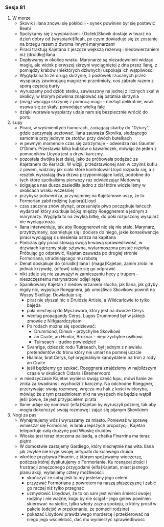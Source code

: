### Sesja 81
1. W morze
    - Skovik i Ilana znowu się pokłócili - synek powinien był się postawić Reahi
    - Spotykamy się z wyspiarzami. {Osiłek}Skovik dostaje w twarz na dzień dobry od {wyspiarki}Reah, po czym dowiaduje się że zostanie na brzegu razem z dwoma innymi marynarzami
    - Piraci traktują Kajetana z jeszcze większą rezerwą i niedowierzaniem niż {druidkę}Ilana
    - Dopływamy w okolicę wraku. Marynarze są niezadowoleni widząc magię, ale widok pierwszej skrzyni wyciągniętej z dna przez Ilanę, z pomiędzy krabów (niektórych dziwnych) uspokaja ich wątpliwości
    - Wygląda na to że drugą skrzynię, z pósłówek rzucanych przez wyspiarzy zawierającą magiczne przedmioty, coś zabrało razem z sporą częścią burty
    - wyruszamy pod dziób statku, zawieszony na jednej z licznych skał w okolicy, w którym powinna znajdować się ostatnia skrzynia
    - {mag} wyciąga skrzynię z pomocą magii - niezbyt delikatnie, wrak osuwa się ze skały, powodując wielką falę
    - dzięki wprawie wyspiarzy udaje nam się bezpiecznie wrócić do portu
2. Łupy
    - Piraci, w wyśmienitych humorach, zaciągają skarby do "Dziury", gdzie zaczynają ucztować. Ilana zauważa Skovika, siedzącego samotnie przy jednym ze stołów, przy dwóch butelkach
    - w pewnym momencie czas się zatrzymuje - odwiedza nas Gaunter O'Dimm. Przestawia kilka kubków o kawałeczek, mówiąc że jeden z pomocników Lloyda jest u drzwi karczmy.
    - pozostała dwójka jest dalej, jako że próbowała podążać za Kajetanem do Kerrack. W wizjii, przedstawionej nam w czyimś kuflu z piwem, widzimy jak ciało które kontrolował Lloyd rozpada się, a z resztek wyrastają dwa drzwa przypominające ludzi, podobne do tych które spotkaliśmy pierwszy raz odwiedzając Medowną
    - ścigająca nas dusza zasiedliła jedno z ciał które widzieliśmy w okolicach wraku wcześniej
    - przybysz potwierdza, przynajmniej na Kajetanowe uszy, że to Formorian zabił rodzinę {upiora}Lloyd
    - czas zaczyna znów płynąć, przesunięte piwo początkuje łańcuch wydarzeń który skutkuje bójką między Roeggnerem a jednym z marynarzy. Wygląda to na zwykłą bitkę, do póki rozjuszony wyspiarz nie wyciąga noża.
    - Ilana interweniuje, tak aby Roeggnerowi nic się nie stało. Marynarz, przytrzymany, opamiętuje się i dociera do niego, jakie konsekwencje piraci wyciągają z uniesienia ostrza na kapitana
    - Podczas gdy piraci stosują swoją krwawą sprawiedliwość, w drzwiach karczmy staje sztywna, wytarmoszona postać niziołka. Próbując go odprawić, Kajetan zauważa po drugiej stronie Formoriana, utrudniającego mu robotę
    - Denat doskakuje do {druidki}Ilana i {maga}Kajetan, zanim zrobi im jednak krzywdę, {elfowi} udaje się go odprawić
    - nikt zdaje się nie zauważył w zamieszaniu hecy z trupem - nieszczęsnemu marynarzowi odjęli rękę
    - Spanikowany Kajetan z niedowierzaniem słucha, jak Ilana, jak gdyby nigdy nic, wypytuje Roeggnera, jak umożliwić Skovikowi powrót na Wyspy Skellige. Dowiaduje się:
        - pirat nie słyszał nic o Druidzie Artisie, a Wildcarlowie to tylko bajęda
        - pała niechęcią do Myszowora, który jest na dworze Cerys
        - według propagandy Cerys, Lugos Drummond był w jakiejś zmowie z Nilfgaardczykami
        - Po rodach można się spodziewać:
            - Drummond, Dimun - przychylne Skovikowi
            - an Craite, an Hindar, Brokvar - nieprzychylne osiłkowi
            - Tuirseach  - trudno powiedzieć
        - Svanrige, dziedzic rodu Tuirseach, był jednym z niewielu pretendentów do tronu który nie umarł na pomnej uczcie
        - Hialmar, brat Cerys, był oryginalnym kandydatem na tron z rody an Craite
        - jeśli będziemy go szukać, Roeggnera znajdziemy w najbliższym czasie w okolicach Cidaris i Bremervoord
    - w miedzyczasie Kajetan wybiera swoją część łupu, mówi Ilanie że znika za kwadrans i wychodzi z karczmy. Na odchodne Roeggner, przerywając swoją rozmowę, wręcza mu hak z kości wieloryba, mówiąc że z tym przedmiotem nikt na wyspach nie będzie wątpił jeśli powie, że jest przyjacielem pirata
    - Ilanie udaje się namówić {elfa}Kajetan by wyruszyli później, tak aby mogła dokończyć swoją rozmowę i zająć się pijanym Skovikiem
3. Nogi za pas
    - Wynajmujemy wóz i wyruszamy za miasto. Ponieważ w sprawę wmieszał się Formorian, w braku lepszych propozycji, Kajetan teleportuje całą drużynę pod Wioskę druidów
    - Wioska jest teraz otoczona palisadą, a chatka Finarrina ma teraz piętro
    - W domostwie zastajemy Gardiego, który niechętnie nas wita. Ilana jak zwykle nie kryje swojej antypatii do kulawego druida
    - wkrótce przybywa Finarrin, z którym spożywamy wieczerzę, podczas której dyskutujemy o Formorianie. Ku rosnącej złości i frustracji zmęczonego przygodami {elfa}Kajetan, miast jasnego planu akcji, wyłaniamy cztery możliwości:
        - skończyć ze sobą jeśli to my jesteśmy jego celem 
        - przyzwać Formoriana z powrotem na naszą płaszczyznę i zabić go raczej niż tylko przegnać
        - uzmysłowić Lloydowi, że to on sam jest winien śmierci swojej rodziny i nie ważne, kogo by nie ścigał - jego gniew powinien skierować na siebie, tylko wtedy zazna spokoju, o który prosił w pakcie (odejść w przekonaniu, że pomścił rodzine)
        - pokazać Lloydowi prawdziwego mordercę i przekierować na niego jego wściekłość, dać mu wymierzyć sprawiedliwość
